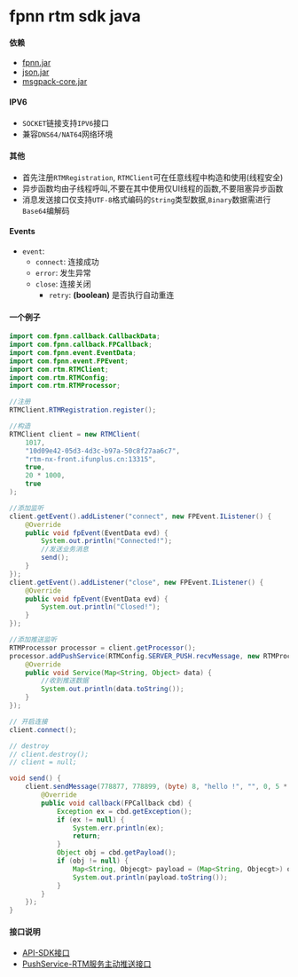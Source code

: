 # fpnn rtm sdk java #

#### 依赖 ####
* [fpnn.jar](https://github.com/highras/fpnn-sdk-java)
* [json.jar](https://github.com/stleary/JSON-java)
* [msgpack-core.jar](https://github.com/msgpack/msgpack-java)

#### IPV6 ####
* `SOCKET`链接支持`IPV6`接口
* 兼容`DNS64/NAT64`网络环境

#### 其他 ####
* 首先注册`RTMRegistration`, `RTMClient`可在任意线程中构造和使用(线程安全)
* 异步函数均由子线程呼叫,不要在其中使用仅UI线程的函数,不要阻塞异步函数
* 消息发送接口仅支持`UTF-8`格式编码的`String`类型数据,`Binary`数据需进行`Base64`编解码

#### Events ####
* `event`:
    * `connect`: 连接成功 
    * `error`: 发生异常
    * `close`: 连接关闭
        * `retry`: **(boolean)** 是否执行自动重连

#### 一个例子 ####

```java
import com.fpnn.callback.CallbackData;
import com.fpnn.callback.FPCallback;
import com.fpnn.event.EventData;
import com.fpnn.event.FPEvent;
import com.rtm.RTMClient;
import com.rtm.RTMConfig;
import com.rtm.RTMProcessor;

//注册
RTMClient.RTMRegistration.register();

//构造
RTMClient client = new RTMClient(
    1017,
    "10d09e42-05d3-4d3c-b97a-50c8f27aa6c7",
    "rtm-nx-front.ifunplus.cn:13315",
    true,
    20 * 1000,
    true
);

//添加监听
client.getEvent().addListener("connect", new FPEvent.IListener() {
    @Override
    public void fpEvent(EventData evd) {
        System.out.println("Connected!");
        //发送业务消息
        send();
    }
});
client.getEvent().addListener("close", new FPEvent.IListener() {
    @Override
    public void fpEvent(EventData evd) {
        System.out.println("Closed!");
    }
});

//添加推送监听
RTMProcessor processor = client.getProcessor();
processor.addPushService(RTMConfig.SERVER_PUSH.recvMessage, new RTMProcessor.IService() {
    @Override
    public void Service(Map<String, Object> data) {
        //收到推送数据
        System.out.println(data.toString());
    }
});

// 开启连接
client.connect();

// destroy
// client.destroy();
// client = null;

void send() {
    client.sendMessage(778877, 778899, (byte) 8, "hello !", "", 0, 5 * 1000, new FPCallback.ICallback() {
        @Override
        public void callback(FPCallback cbd) {
            Exception ex = cbd.getException();
            if (ex != null) {
                System.err.println(ex);
                return;
            }
            Object obj = cbd.getPayload();
            if (obj != null) {
                Map<String, Objecgt> payload = (Map<String, Objecgt>) obj;
                System.out.println(payload.toString());
            }
        }
    });
}
```

#### 接口说明 ####
* [API-SDK接口](README-API.md)
* [PushService-RTM服务主动推送接口](README-PUSH.md)
